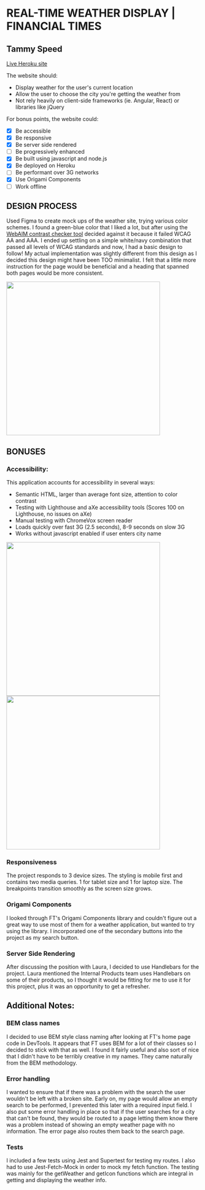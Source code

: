 # REAL-TIME WEATHER DISPLAY | FINANCIAL TIMES

## Tammy Speed

[Live Heroku site](https://local-weather-forecast.herokuapp.com)

The website should:

- Display weather for the user's current location
- Allow the user to choose the city you're getting the weather from
- Not rely heavily on client-side frameworks (ie. Angular, React) or libraries like jQuery

For bonus points, the website could:

- [x] Be accessible
- [x] Be responsive
- [x] Be server side rendered
- [ ] Be progressively enhanced
- [x] Be built using javascript and node.js
- [x] Be deployed on Heroku
- [ ] Be performant over 3G networks
- [x] Use Origami Components
- [ ] Work offline

## DESIGN PROCESS

Used Figma to create mock ups of the weather site, trying various color schemes. I found a green-blue color that I liked a lot, but after using the [WebAIM contrast checker tool](https://webaim.org/resources/contrastchecker/)
decided against it because it failed WCAG AA and AAA. I ended up settling on a simple white/navy combination that passed all levels of WCAG standards and now, I had a basic design to follow!
My actual implementation was slightly different from this design as I decided this design might have been TOO minimalist. I felt that a little more instruction for the page would be beneficial and a heading that spanned both pages would be more consistent.

<img src="http://res.cloudinary.com/dp6beg5nw/image/upload/v1535669115/weatherAppNavy_xdb1bs.png" width="400px">

## BONUSES

### Accessibility:

This application accounts for accessibility in several ways:

- Semantic HTML, larger than average font size, attention to color contrast
- Testing with Lighthouse and aXe accessibility tools (Scores 100 on Lighthouse, no issues on aXe)
- Manual testing with ChromeVox screen reader
- Loads quickly over fast 3G (2.5 seconds), 8-9 seconds on slow 3G
- Works without javascript enabled if user enters city name

<img src="http://res.cloudinary.com/dp6beg5nw/image/upload/v1535669098/a11CheckSearch_ldmjat.png" width="400px">

<img src="http://res.cloudinary.com/dp6beg5nw/image/upload/v1535669092/a11yCheckWeather_r5d8zl.png" width="400px">

### Responsiveness

The project responds to 3 device sizes. The styling is mobile first and contains two media queries. 1 for tablet size and 1 for laptop size. The breakpoints transition smoothly as the screen size grows.

### Origami Components

I looked through FT's Origami Components library and couldn't figure out a great way to use most of them for a weather application, but wanted to try using the library. I incorporated one of the secondary buttons into the project as my search button.

### Server Side Rendering

After discussing the position with Laura, I decided to use Handlebars for the project. Laura mentioned the Internal Products team uses Handlebars on some of their products, so I thought it would be fitting for me to use it for this project, plus it was an opportunity to get a refresher.

## Additional Notes:

### BEM class names

I decided to use BEM style class naming after looking at FT's home page code in DevTools. It appears that FT uses BEM for a lot of their classes so I decided to stick with that as well. I found it fairly useful and also sort of nice that I didn't have to be terribly creative in my names. They came naturally from the BEM methodology.

### Error handling

I wanted to ensure that if there was a problem with the search the user wouldn't be left with a broken site. Early on, my page would allow an empty search to be performed, I prevented this later with a required input field. I also put some error handling in place so that if the user searches for a city that can't be found, they would be routed to a page letting them know there was a problem instead of showing an empty weather page with no information. The error page also routes them back to the search page.

### Tests

I included a few tests using Jest and Supertest for testing my routes. I also had to use Jest-Fetch-Mock in order to mock my fetch function. The testing was mainly for the getWeather and getIcon functions which are integral in getting and displaying the weather info.
